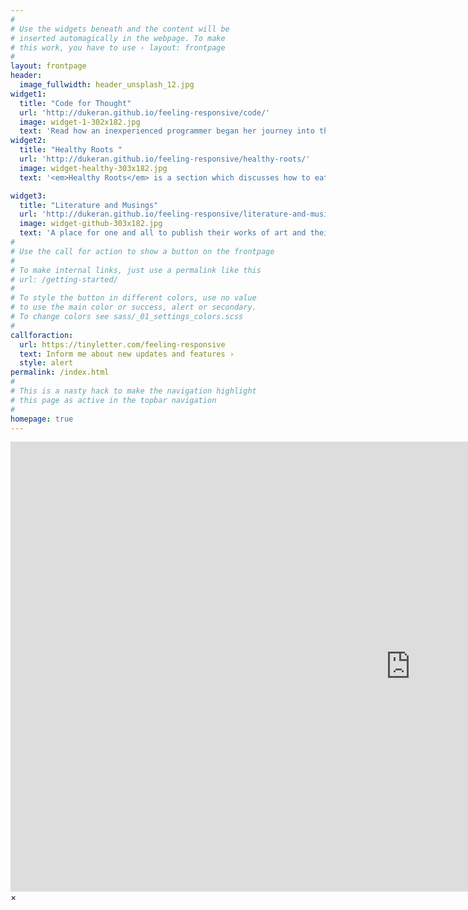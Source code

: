 ```yaml
---
#
# Use the widgets beneath and the content will be
# inserted automagically in the webpage. To make
# this work, you have to use › layout: frontpage
#
layout: frontpage
header:
  image_fullwidth: header_unsplash_12.jpg
widget1:
  title: "Code for Thought"
  url: 'http://dukeran.github.io/feeling-responsive/code/'
  image: widget-1-302x182.jpg
  text: 'Read how an inexperienced programmer began her journey into the world of Ruby on Rails and how she faced the many challenges of entering the tech world with no background experience.'
widget2:
  title: "Healthy Roots "
  url: 'http://dukeran.github.io/feeling-responsive/healthy-roots/'
  image: widget-healthy-303x182.jpg
  text: '<em>Healthy Roots</em> is a section which discusses how to eat healthier, live healthier, and overall exist healthier. We will explore any ideas - ranging from the most arcane to common sense!'

widget3:
  title: "Literature and Musings"
  url: 'http://dukeran.github.io/feeling-responsive/literature-and-musings'
  image: widget-github-303x182.jpg
  text: 'A place for one and all to publish their works of art and their musings! Anything from short stories, poetry, to political commentary. A platform to launch your ideas.'
#
# Use the call for action to show a button on the frontpage
#
# To make internal links, just use a permalink like this
# url: /getting-started/
#
# To style the button in different colors, use no value
# to use the main color or success, alert or secondary.
# To change colors see sass/_01_settings_colors.scss
#
callforaction:
  url: https://tinyletter.com/feeling-responsive
  text: Inform me about new updates and features ›
  style: alert
permalink: /index.html
#
# This is a nasty hack to make the navigation highlight
# this page as active in the topbar navigation
#
homepage: true
---
```


<div id="videoModal" class="reveal-modal large" data-reveal="">
  <div class="flex-video widescreen vimeo" style="display: block;">
    <iframe width="1280" height="720" src="https://www.youtube.com/embed/3b5zCFSmVvU" frameborder="0" allowfullscreen></iframe>
  </div>
  <a class="close-reveal-modal">&#215;</a>
</div>
